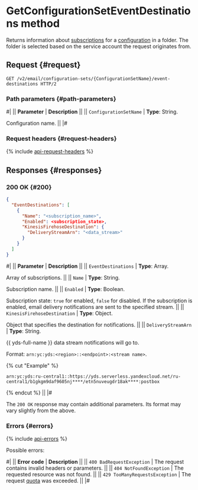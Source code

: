 # GetConfigurationSetEventDestinations method

Returns information about [subscriptions](../../concepts/glossary.md#subscription) for a [configuration](../../concepts/glossary.md#configuration) in a folder. The folder is selected based on the service account the request originates from.

## Request {#request}

```http
GET /v2/email/configuration-sets/{ConfigurationSetName}/event-destinations HTTP/2
```

### Path parameters {#path-parameters}

#|
|| **Parameter** | **Description** ||
|| `ConfigurationSetName` | **Type**: String.

Configuration name. ||
|#

### Request headers {#request-headers}

{% include [api-request-headers](../../../_includes/postbox/api-request-headers.md) %}

## Responses {#responses}

### 200 OK {#200}

```json
{
  "EventDestinations": [
    {
      "Name": "<subscription_name>",
      "Enabled": <subscription_state>,
      "KinesisFirehoseDestination": {
        "DeliveryStreamArn": "<data_stream>"
      }
    }
  ]
}
```

#|
|| **Parameter** | **Description** ||
|| `EventDestinations` | **Type**: Array.

Array of subscriptions. ||
|| `Name` | **Type**: String.

Subscription name. ||
|| `Enabled` | **Type**: Boolean.

Subscription state: `true` for enabled, `false` for disabled. If the subscription is enabled, email delivery notifications are sent to the specified stream. ||
|| `KinesisFirehoseDestination` | **Type**: Object.

Object that specifies the destination for notifications. ||
|| `DeliveryStreamArn` | **Type**: String.

{{ yds-full-name }} data stream notifications will go to.

Format: `arn:yc:yds:<region>::<endpoint>:<stream name>`.

{% cut "Example" %}

`arn:yc:yds:ru-central1::https://yds.serverless.yandexcloud.net/ru-central1/b1gkgm9daf9605nj****/etn5nuveugdr18ak****:postbox`

{% endcut %} ||
|#

The `200 OK` response may contain additional parameters. Its format may vary slightly from the above.

### Errors {#errors}

{% include [api-errors](../../../_includes/postbox/api-errors.md) %}

Possible errors:

#|
|| **Error code** | **Description** ||
|| `400 BadRequestException` | The request contains invalid headers or parameters. ||
|| `404 NotFoundException` | The requested resource was not found. ||
|| `429 TooManyRequestsException` | The request [quota](../../concepts/limits.md#postbox-quotas) was exceeded. ||
|#

